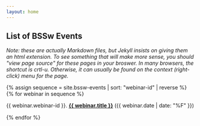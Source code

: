 ```yaml
---
layout: home
---
```

<h2>List of BSSw Events</h2>

*Note: these are actually Markdown files, but Jekyll insists on giving
them an html extension.  To see something that will make more sense,
you should "view page source" for these pages in your broswer.  In
many browsers, the shortcut is crtl-u.  Otherwise, it can usually be
found on the context (right-click) menu for the page.*

{% assign sequence = site.bssw-events | sort: "webinar-id" | reverse %}
{% for webinar in sequence %}



<section style="margin-bottom: 15px">
  <p>{{ webinar.webinar-id }}. 
      <strong><a href="{{ site.baseurl }}{{ webinar.url }}">{{ webinar.title }}</a></strong> ({{ webinar.date | date: "%F" }})
  </p> 
</section>
{% endfor %}
